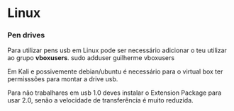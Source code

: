 # Linux

### Pen drives

Para utilizar pens usb em Linux pode ser necessário adicionar o teu utilizar ao grupo **vboxusers**.
	sudo adduser guilherme vboxusers

Em Kali e possivemente debian/ubuntu é necessário para o virtual box ter permisssões para montar a drive usb.

Para não trabalhares em usb 1.0 deves instalar o Extension Package para usar 2.0, senão a velocidade de transferência é muito reduzida.
